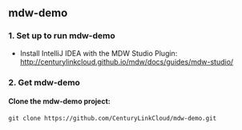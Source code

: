 ## mdw-demo
### 1. Set up to run mdw-demo 

 - Install IntelliJ IDEA with the MDW Studio Plugin:
   <http://centurylinkcloud.github.io/mdw/docs/guides/mdw-studio/>

### 2. Get mdw-demo

#### Clone the mdw-demo project:
  ```
  git clone https://github.com/CenturyLinkCloud/mdw-demo.git
  ```


